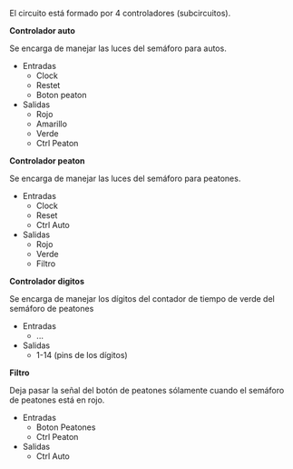 El circuito está formado por 4 controladores (subcircuitos).

**Controlador auto**

Se encarga de manejar las luces del semáforo para autos.

- Entradas
  - Clock
  - Restet
  - Boton peaton
- Salidas
  - Rojo
  - Amarillo
  - Verde
  - Ctrl Peaton

**Controlador peaton**

Se encarga de manejar las luces del semáforo para peatones.

- Entradas
  - Clock
  - Reset
  - Ctrl Auto
- Salidas
  - Rojo
  - Verde
  - Filtro

**Controlador digitos**

Se encarga de manejar los dígitos del contador de tiempo de verde del semáforo de peatones

- Entradas
  - ...
- Salidas
  - 1-14 (pins de los dígitos)

**Filtro**

Deja pasar la señal del botón de peatones sólamente cuando el semáforo de peatones está en rojo.

- Entradas
  - Boton Peatones
  - Ctrl Peaton
- Salidas
  - Ctrl Auto
